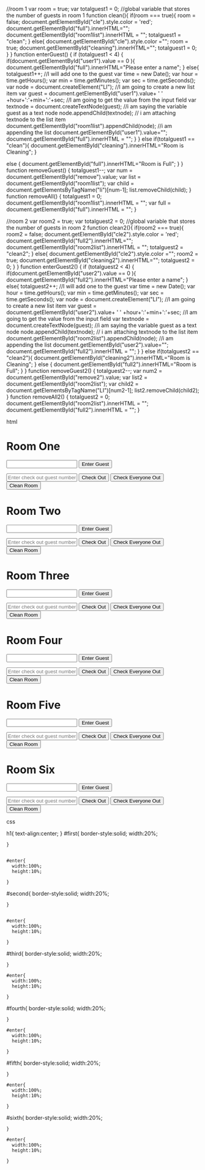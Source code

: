 //room 1
var room = true;
var totalguest1 = 0;  //global variable that stores the number of guests in room 1
function clean(){
  if(room === true){
    room  = false;
    document.getElementById("cle").style.color = 'red';
    document.getElementById("full").innerHTML="";
    document.getElementById("room1list").innerHTML = "";
    totalguest1 = "clean";
  }
  else{
    document.getElementById("cle").style.color ="";
    room = true;
    document.getElementById("cleaning").innerHTML="";
    totalguest1 = 0;
  }
}
function enterGuest() {
  if (totalguest1 < 4) {
    if(document.getElementById("user1").value == 0 ){
      document.getElementById("full").innerHTML="Please enter a name";
    }
    else{
    totalguest1++; //I will add one to the guest
    var time = new Date();
    var hour = time.getHours();
    var min = time.getMinutes();
    var sec = time.getSeconds();
    var node = document.createElement("LI"); //I am going to create a new list item
    var guest = document.getElementById("user1").value+ ' ' +hour+':'+min+':'+sec; //I am going to get the value from the input field
    var textnode = document.createTextNode(guest); //i am saying the variable guest as a text node
    node.appendChild(textnode); // i am attaching textnode to the list item
    document.getElementById("room1list").appendChild(node); //i am appending the list
    document.getElementById("user1").value="";
    document.getElementById("full").innerHTML = "";
    }
  }
  else if(totalguest1 == "clean"){
    document.getElementById("cleaning").innerHTML="Room is Cleaning";
  }
  
  else {
    document.getElementById("full").innerHTML="Room is Full";
  }
}
function removeGuest() {
  totalguest1--;
  var num = document.getElementById("remove").value;
  var list = document.getElementById("room1list");
  var child = document.getElementsByTagName("li")[num-1];
  list.removeChild(child);
  }
function removeAll() {
  totalguest1 = 0;
  document.getElementById("room1list").innerHTML = "";
  var full = document.getElementById("full").innerHTML = "";
}











//room 2
var room2 = true;
var totalguest2 = 0;  //global variable that stores the number of guests in room 2
function clean2(){
  if(room2 === true){
    room2  = false;
    document.getElementById("cle2").style.color = 'red';
    document.getElementById("full2").innerHTML="";
    document.getElementById("room2list").innerHTML = "";
    totalguest2 = "clean2";
  }
  else{
    document.getElementById("cle2").style.color ="";
    room2 = true;
    document.getElementById("cleaning2").innerHTML="";
    totalguest2 = 0;
  }
}
function enterGuest2() {
  if (totalguest2 < 4) {
    if(document.getElementById("user2").value == 0 ){
      document.getElementById("full2").innerHTML="Please enter a name";
    }
    else{
    totalguest2++; //I will add one to the guest
    var time = new Date();
    var hour = time.getHours();
    var min = time.getMinutes();
    var sec = time.getSeconds();
    var node = document.createElement("LI"); //I am going to create a new list item
    var guest = document.getElementById("user2").value+ ' ' +hour+':'+min+':'+sec; //I am going to get the value from the input field
    var textnode = document.createTextNode(guest); //i am saying the variable guest as a text node
    node.appendChild(textnode); // i am attaching textnode to the list item
    document.getElementById("room2list").appendChild(node); //i am appending the list
    document.getElementById("user2").value="";
    document.getElementById("full2").innerHTML = "";
    }
  }
  else if(totalguest2 == "clean2"){
    document.getElementById("cleaning2").innerHTML="Room is Cleaning";
  }
  else {
    document.getElementById("full2").innerHTML="Room is Full";
  }
}
function removeGuest2() {
  totalguest2--;
  var num2 = document.getElementById("remove2").value;
  var list2 = document.getElementById("room2list");
  var child2 = document.getElementsByTagName("LI")[num2-1];
  list2.removeChild(child2);
  }
function removeAll2() {
  totalguest2 = 0;
  document.getElementById("room2list").innerHTML = "";
  document.getElementById("full2").innerHTML = "";
}













html




<html>
<head>
  <link rel="stylesheet" href="hotelproject.css">


</head>
<body>
  <div id="first">
    <h1 id="title">Room One</h1>
    <input type= "text" id="user1">
    <button id="enter" onclick="enterGuest()">Enter Guest</button>
    <ol id="room1list"></ol>
    <p id="full"></p>
    <p id="cleaning"></p>
    <input type="text" id="remove" placeholder="Enter check out guest number">
    <button id="rem" onclick ="removeGuest()">Check Out</button>
    <button id="remall" onclick="removeAll()">Check Everyone Out</button>
    <button id="cle" onclick="clean()" >Clean Room</button>
  </div>
  
  <div id="second">
    <h1 id="title">Room Two</h1>
    <input type= "text" id="user2">
    <button id="enter" onclick="enterGuest2()">Enter Guest</button>
    <ol id="room2list"></ol>
    <p id="full2"></p>
    <p id="cleaning2"></p>
    <input type="text" id="remove2" placeholder="Enter check out guest number">
    <button id="rem" onclick ="removeGuest2()">Check Out</button>
    <button id="remall" onclick="removeAll2()">Check Everyone Out</button>
    <button id="cle2" onclick="clean2()" >Clean Room</button>
  </div>
  <div id="third">
    <h1 id="title">Room Three</h1>
    <input type= "text" id="user3">
    <button id="enter" onclick="enterGuest3()">Enter Guest</button>
    <ol id="room3list"></ol>
    <p id="full3"></p>
    <p id="cleaning3"></p>
    <input type="text" id="remove3" placeholder="Enter check out guest number">
    <button id="rem" onclick ="removeGuest3()">Check Out</button>
    <button id="remall" onclick="removeAll3()">Check Everyone Out</button>
    <button id="cle3" onclick="clean3()" >Clean Room</button>
  </div>
  <div id="fourth">
    <h1 id="title">Room Four</h1>
    <input type= "text" id="user4">
    <button id="enter" onclick="enterGuest4()">Enter Guest</button>
    <ol id="room4list"></ol>
    <p id="full4"></p>
    <p id="cleaning4"></p>
    <input type="text" id="remove4" placeholder="Enter check out guest number">
    <button id="rem" onclick ="removeGuest4()">Check Out</button>
    <button id="remall" onclick="removeAll4()">Check Everyone Out</button>
    <button id="cle4" onclick="clean4()" >Clean Room</button>
  </div>
  <div id="fifth">
    <h1 id="title">Room Five</h1>
    <input type= "text" id="user5">
    <button id="enter" onclick="enterGuest5()">Enter Guest</button>
    <ol id="room5list"></ol>
    <p id="full5"></p>
    <p id="cleaning5"></p>
    <input type="text" id="remove5" placeholder="Enter check out guest number">
    <button id="rem" onclick ="removeGuest5()">Check Out</button>
    <button id="remall" onclick="removeAll5()">Check Everyone Out</button>
    <button id="cle5" onclick="clean5()" >Clean Room</button>
  </div>
  <div id="sixth">
    <h1 id="title">Room Six</h1>
    <input type= "text" id="user6">
    <button id="enter" onclick="enterGuest6()">Enter Guest</button>
    <ol id="room6list"></ol>
    <p id="full6"></p>
    <p id="cleaning6"></p>
    <input type="text" id="remove6" placeholder="Enter check out guest number">
    <button id="rem" onclick ="removeGuest6()">Check Out</button>
    <button id="remall" onclick="removeAll6()">Check Everyone Out</button>
    <button id="cle6" onclick="clean6()" >Clean Room</button>
  </div>
  
    
    
  
   
 <script src="hotelproject.js"></script>
  
  
</body>
</html>




css

h1{
  text-align:center;
}
#first{
      border-style:solid;
      width:20%;
      
    }
    
  
    #enter{
      width:100%;
      height:10%;
    
    }

#second{
      border-style:solid;
      width:20%;
      
    }
    
   
    #enter{
      width:100%;
      height:10%;
    
    }
    
#third{
      border-style:solid;
      width:20%;
      
    }
  
    #enter{
      width:100%;
      height:10%;
    
    }
#fourth{
      border-style:solid;
      width:20%;
      
    }
  
    #enter{
      width:100%;
      height:10%;
    
    }
#fifth{
      border-style:solid;
      width:20%;
      
    }
  
    #enter{
      width:100%;
      height:10%;
    
    }
#sixth{
      border-style:solid;
      width:20%;
      
    }
  
    #enter{
      width:100%;
      height:10%;
    
    }




















